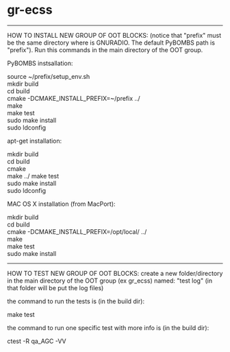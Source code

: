 # gr-ecss


--------------------------------------------------------------------------------------------------------

HOW TO INSTALL NEW GROUP OF OOT BLOCKS:
(notice that "prefix" must be the same directory where is GNURADIO. The default PyBOMBS path is "prefix").
Run this commands in the main directory of the OOT group.

PyBOMBS instsallation:

source ~/prefix/setup_env.sh  
mkdir build  
cd build  
cmake -DCMAKE_INSTALL_PREFIX=~/prefix ../  
make  
make test  
sudo make install  
sudo ldconfig  


apt-get installation: 

mkdir build   
cd build  
cmake  
make ../
make test  
sudo make install  
sudo ldconfig  

MAC OS X installation (from MacPort):

mkdir build  
cd build  
cmake -DCMAKE_INSTALL_PREFIX=/opt/local/ ../  
make  
make test  
sudo make install  

--------------------------------------------------------------------------------------------------------

HOW TO TEST NEW GROUP OF OOT BLOCKS:
create a new folder/directory in the main directory of the OOT group (ex gr_ecss) named: "test log"
(in that folder will be put the log files)

the command to run the tests is (in the build dir):

make test  

the command to run one specific test with more info is (in the build dir):

ctest -R qa_AGC -VV  

